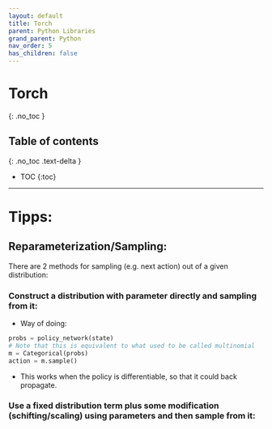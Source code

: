 ```yaml
---
layout: default
title: Torch
parent: Python Libraries
grand_parent: Python
nav_order: 5
has_children: false
---
```


# Torch
{: .no_toc }

## Table of contents
{: .no_toc .text-delta }

- TOC
{:toc}

---
# Tipps:

## Reparameterization/Sampling:

There are 2 methods for sampling (e.g. next action) out of a given distribution:
### Construct a distribution with parameter directly and sampling from it:
* Way of doing:
```python
probs = policy_network(state)
# Note that this is equivalent to what used to be called multinomial
m = Categorical(probs)
action = m.sample()
```
* This works when the policy is differentiable, so that it could back propagate.
### Use a fixed distribution term plus some modification (schifting/scaling) using parameters and then sample from it:





